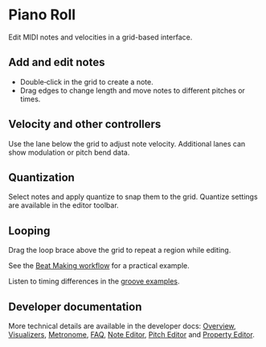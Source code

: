 # Piano Roll

Edit MIDI notes and velocities in a grid-based interface.

## Add and edit notes

- Double‑click in the grid to create a note.
- Drag edges to change length and move notes to different pitches or times.

## Velocity and other controllers

Use the lane below the grid to adjust note velocity. Additional lanes can show modulation or pitch bend data.

## Quantization

Select notes and apply quantize to snap them to the grid. Quantize settings are available in the editor toolbar.

## Looping

Drag the loop brace above the grid to repeat a region while editing.

See the [Beat Making workflow](../workflows/beat.md) for a practical example.

Listen to timing differences in the [groove examples](../../docs-learn/how-it-works/groove-examples.md).

## Developer documentation

More technical details are available in the developer docs:
[Overview](../../docs-dev/ui/piano-roll/overview.md),
[Visualizers](../../docs-dev/ui/piano-roll/visualizers.md),
[Metronome](../../docs-dev/ui/piano-roll/metronome.md),
[FAQ](../../docs-dev/ui/piano-roll/faq.md),
[Note Editor](../../docs-dev/ui/timeline/note-editor.md),
[Pitch Editor](../../docs-dev/ui/timeline/pitch-editor.md) and
[Property Editor](../../docs-dev/ui/timeline/property-editor.md).
